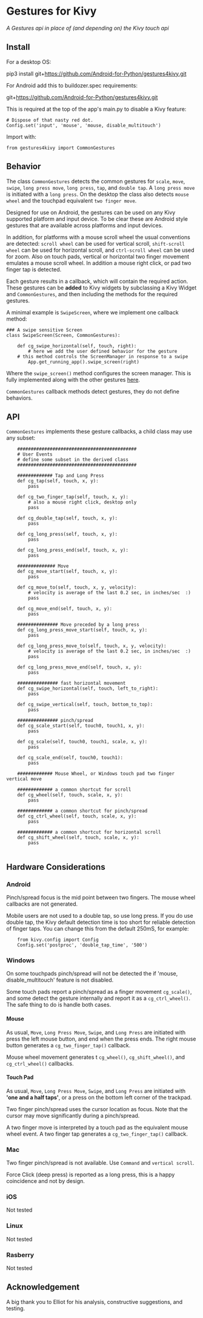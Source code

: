 Gestures for Kivy
=================

*A Gestures api in place of (and depending on) the Kivy touch api*

## Install

For a desktop OS:

pip3 install git+https://github.com/Android-for-Python/gestures4kivy.git

For Android add this to buildozer.spec requirements:

git+https://github.com/Android-for-Python/gestures4kivy.git

This is required at the top of the app's main.py to disable a Kivy feature:
```
# Dispose of that nasty red dot.
Config.set('input', 'mouse', 'mouse, disable_multitouch')
```

Import with:
```
from gestures4kivy import CommonGestures
```

## Behavior

The class `CommonGestures` detects the common gestures for `scale`, `move`, `swipe`, `long press move`, `long press`, `tap`, and `double tap`. A `long press move` is initiated with a `long press`. On the desktop the class also detects `mouse wheel` and the touchpad equivalent `two finger move`. 

Designed for use on Android, the gestures can be used on any Kivy supported platform and input device. To be clear these are Android style gestures that are available across platforms and input devices.

In addition, for platforms with a mouse scroll wheel the usual conventions are detected: `scroll wheel` can be used for vertical scroll, `shift-scroll wheel` can be used for horizontal scroll, and `ctrl-scroll wheel` can be used for zoom. Also on touch pads, vertical or horizontal two finger movement emulates a mouse scroll wheel. In addition a mouse right click, or pad two finger tap is detected.

Each gesture results in a callback, which will contain the required action. These gestures can be **added** to Kivy widgets by subclassing a Kivy Widget and `CommonGestures`, and then including the methods for the required gestures.

A minimal example is `SwipeScreen`, where we implement one callback method:
```
### A swipe sensitive Screen
class SwipeScreen(Screen, CommonGestures):

    def cg_swipe_horizontal(self, touch, right):
        # here we add the user defined behavior for the gesture
	# this method controls the ScreenManager in response to a swipe
        App.get_running_app().swipe_screen(right)
```
Where the `swipe_screen()` method configures the screen manager. This is fully implemented along with the other gestures [here](https://github.com/Android-for-Python/Common-Gestures-Example).

`CommonGestures` callback methods detect gestures, they do not define behaviors.

## API

`CommonGestures` implements these gesture callbacks, a child class may use any subset:

```
    ############################################
    # User Events
    # define some subset in the derived class
    ############################################

    ############# Tap and Long Press
    def cg_tap(self, touch, x, y):
        pass

    def cg_two_finger_tap(self, touch, x, y):
        # also a mouse right click, desktop only
        pass

    def cg_double_tap(self, touch, x, y):
        pass

    def cg_long_press(self, touch, x, y):
        pass

    def cg_long_press_end(self, touch, x, y):
        pass

    ############## Move
    def cg_move_start(self, touch, x, y):
        pass

    def cg_move_to(self, touch, x, y, velocity):
        # velocity is average of the last 0.2 sec, in inches/sec  :)
        pass

    def cg_move_end(self, touch, x, y):
        pass

    ############### Move preceded by a long press
    def cg_long_press_move_start(self, touch, x, y):
        pass

    def cg_long_press_move_to(self, touch, x, y, velocity):
        # velocity is average of the last 0.2 sec, in inches/sec  :)
        pass

    def cg_long_press_move_end(self, touch, x, y):
        pass

    ############### fast horizontal movement
    def cg_swipe_horizontal(self, touch, left_to_right):
        pass

    def cg_swipe_vertical(self, touch, bottom_to_top):
        pass

    ############### pinch/spread
    def cg_scale_start(self, touch0, touch1, x, y):
        pass

    def cg_scale(self, touch0, touch1, scale, x, y):
        pass

    def cg_scale_end(self, touch0, touch1):
        pass

    ############# Mouse Wheel, or Windows touch pad two finger vertical move
    
    ############# a common shortcut for scroll
    def cg_wheel(self, touch, scale, x, y):
        pass

    ############# a common shortcut for pinch/spread
    def cg_ctrl_wheel(self, touch, scale, x, y):
        pass

    ############# a common shortcut for horizontal scroll
    def cg_shift_wheel(self, touch, scale, x, y):
        pass
	
```

## Hardware Considerations

### Android

Pinch/spread focus is the mid point between two fingers. The mouse wheel callbacks are not generated.

Mobile users are not used to a double tap, so use long press. If you do use double tap, the Kivy default detection time is too short for reliable detection of finger taps.
You can change this from the default 250mS, for example:
```
    from kivy.config import Config
    Config.set('postproc', 'double_tap_time', '500')
```

### Windows

On some touchpads pinch/spread will not be detected the if 'mouse, disable_multitouch' feature is not disabled.

Some touch pads report a pinch/spread as a finger movement `cg_scale()`, and some detect the gesture internally and report it as a `cg_ctrl_wheel()`. The safe thing to do is handle both cases.

#### Mouse

As usual, `Move`, `Long Press Move`, `Swipe`, and `Long Press` are initiated with press the left mouse button, and end when the press ends. The right mouse button generates a `cg_two_finger_tap()` callback.

Mouse wheel movement generates t `cg_wheel()`, `cg_shift_wheel()`, and `cg_ctrl_wheel()` callbacks.

#### Touch Pad

As usual, `Move`, `Long Press Move`, `Swipe`, and `Long Press` are initiated with **'one and a half taps'**, or a press on the bottom left corner of the trackpad. 

Two finger pinch/spread uses the cursor location as focus. Note that the cursor may move significantly during a pinch/spread.

A two finger move is interpreted by a touch pad as the equivalent mouse wheel event. A two finger tap generates a `cg_two_finger_tap()` callback.

### Mac

Two finger pinch/spread is not available. Use `Command` and `vertical scroll`.

Force Click (deep press) is reported as a long press, this is a happy coincidence and not by design.

### iOS
Not tested

### Linux
Not tested

### Rasberry
Not tested



## Acknowledgement

A big thank you to Elliot for his analysis, constructive suggestions, and testing.